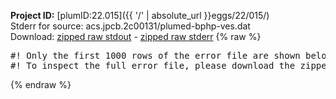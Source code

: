 **Project ID:** [plumID:22.015]({{ '/' | absolute_url }}eggs/22/015/)  
Stderr for source:  acs.jpcb.2c00131/plumed-bphp-ves.dat   
Download: [zipped raw stdout](plumed-bphp-ves.dat.plumed.stdout.txt.zip) - [zipped raw stderr](plumed-bphp-ves.dat.plumed.stderr.txt.zip) 
{% raw %}
<pre>
#! Only the first 1000 rows of the error file are shown below
#! To inspect the full error file, please download the zipped raw stderr file above
</pre>
{% endraw %}
